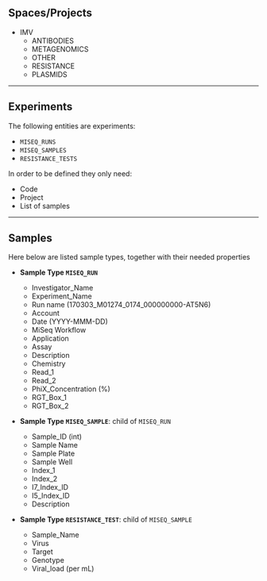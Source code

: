 ## Spaces/Projects

- IMV
  - ANTIBODIES
  - METAGENOMICS
  - OTHER
  - RESISTANCE
  - PLASMIDS

---

## Experiments

The following entities are experiments:

- `MISEQ_RUNS`
- `MISEQ_SAMPLES`
- `RESISTANCE_TESTS`

In order to be defined they only need:

  - Code
  - Project
  - List of samples

---

## Samples

Here below are listed sample types, together with their needed properties

- **Sample Type `MISEQ_RUN`**
  - Investigator_Name
  - Experiment_Name
  - Run name (170303_M01274_0174_000000000-AT5N6)
  - Account
  - Date (YYYY-MMM-DD)
  - MiSeq Workflow
  - Application
  - Assay
  - Description
  - Chemistry
  - Read_1
  - Read_2
  - PhiX_Concentration (%)
  - RGT_Box_1
  - RGT_Box_2


- **Sample Type `MISEQ_SAMPLE`**: child of `MISEQ_RUN`
  - Sample_ID (int)
  - Sample Name
  - Sample Plate
  - Sample Well
  - Index_1
  - Index_2
  - I7_Index_ID
  - I5_Index_ID
  - Description


- **Sample Type `RESISTANCE_TEST`**: child of `MISEQ_SAMPLE`
  - Sample_Name
  - Virus
  - Target
  - Genotype
  - Viral_load (per mL)
